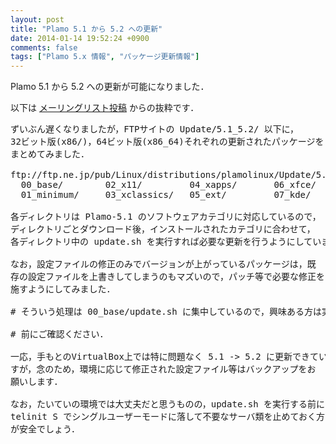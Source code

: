 ```yaml
---
layout: post
title: "Plamo 5.1 から 5.2 への更新"
date: 2014-01-14 19:52:24 +0900
comments: false
tags: ["Plamo 5.x 情報", "パッケージ更新情報"]
---
```


Plamo 5.1 から 5.2 への更新が可能になりました．

以下は [メーリングリスト投稿](http://www.linet.gr.jp/~kojima/Plamo/ML/htdocs/201401/msg00020.html) からの抜粋です．

<pre>
ずいぶん遅くなりましたが，FTPサイトの Update/5.1_5.2/ 以下に，
32ビット版(x86/)，64ビット版(x86_64)それぞれの更新されたパッケージを
まとめてみました．

ftp://ftp.ne.jp/pub/Linux/distributions/plamolinux/Update/5.1_5.2/{x86,x86_64}/plamo/
  00_base/        02_x11/         04_xapps/       06_xfce/        10_lof/
  01_minimum/     03_xclassics/   05_ext/         07_kde/         11_mate/

各ディレクトリは Plamo-5.1 のソフトウェアカテゴリに対応しているので，
ディレクトリごとダウンロード後，インストールされたカテゴリに合わせて，
各ディレクトリ中の update.sh を実行すれば必要な更新を行うようにしています．

なお，設定ファイルの修正のみでバージョンが上がっているパッケージは，既
存の設定ファイルを上書きしてしまうのもマズいので，パッチ等で必要な修正を
施すようにしてみました．

# そういう処理は 00_base/update.sh に集中しているので，興味ある方は実行<br/>
# 前にご確認ください．

一応，手もとのVirtualBox上では特に問題なく 5.1 -> 5.2 に更新できていま
すが，念のため，環境に応じて修正された設定ファイル等はバックアップをお
願いします．

なお，たいていの環境では大丈夫だと思うものの，update.sh を実行する前に
telinit S でシングルユーザーモードに落して不要なサーバ類を止めておく方
が安全でしょう．
</pre>